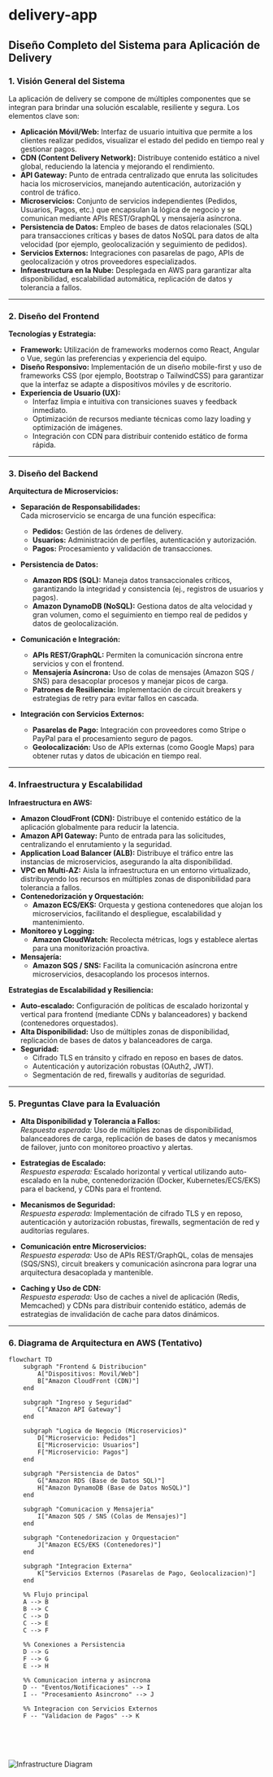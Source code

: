 # delivery-app

## Diseño Completo del Sistema para Aplicación de Delivery

### 1. Visión General del Sistema

La aplicación de delivery se compone de múltiples componentes que se integran para brindar una solución escalable, resiliente y segura. Los elementos clave son:

- **Aplicación Móvil/Web:** Interfaz de usuario intuitiva que permite a los clientes realizar pedidos, visualizar el estado del pedido en tiempo real y gestionar pagos.
- **CDN (Content Delivery Network):** Distribuye contenido estático a nivel global, reduciendo la latencia y mejorando el rendimiento.
- **API Gateway:** Punto de entrada centralizado que enruta las solicitudes hacia los microservicios, manejando autenticación, autorización y control de tráfico.
- **Microservicios:** Conjunto de servicios independientes (Pedidos, Usuarios, Pagos, etc.) que encapsulan la lógica de negocio y se comunican mediante APIs REST/GraphQL y mensajería asíncrona.
- **Persistencia de Datos:** Empleo de bases de datos relacionales (SQL) para transacciones críticas y bases de datos NoSQL para datos de alta velocidad (por ejemplo, geolocalización y seguimiento de pedidos).
- **Servicios Externos:** Integraciones con pasarelas de pago, APIs de geolocalización y otros proveedores especializados.
- **Infraestructura en la Nube:** Desplegada en AWS para garantizar alta disponibilidad, escalabilidad automática, replicación de datos y tolerancia a fallos.

---

### 2. Diseño del Frontend

**Tecnologías y Estrategia:**

- **Framework:** Utilización de frameworks modernos como React, Angular o Vue, según las preferencias y experiencia del equipo.
- **Diseño Responsivo:** Implementación de un diseño mobile-first y uso de frameworks CSS (por ejemplo, Bootstrap o TailwindCSS) para garantizar que la interfaz se adapte a dispositivos móviles y de escritorio.
- **Experiencia de Usuario (UX):**  
  - Interfaz limpia e intuitiva con transiciones suaves y feedback inmediato.
  - Optimización de recursos mediante técnicas como lazy loading y optimización de imágenes.
  - Integración con CDN para distribuir contenido estático de forma rápida.

---

### 3. Diseño del Backend

**Arquitectura de Microservicios:**

- **Separación de Responsabilidades:**  
  Cada microservicio se encarga de una función específica:
  - **Pedidos:** Gestión de las órdenes de delivery.
  - **Usuarios:** Administración de perfiles, autenticación y autorización.
  - **Pagos:** Procesamiento y validación de transacciones.

- **Persistencia de Datos:**
  - **Amazon RDS (SQL):** Maneja datos transaccionales críticos, garantizando la integridad y consistencia (ej., registros de usuarios y pagos).
  - **Amazon DynamoDB (NoSQL):** Gestiona datos de alta velocidad y gran volumen, como el seguimiento en tiempo real de pedidos y datos de geolocalización.

- **Comunicación e Integración:**
  - **APIs REST/GraphQL:** Permiten la comunicación síncrona entre servicios y con el frontend.
  - **Mensajería Asíncrona:** Uso de colas de mensajes (Amazon SQS / SNS) para desacoplar procesos y manejar picos de carga.
  - **Patrones de Resiliencia:** Implementación de circuit breakers y estrategias de retry para evitar fallos en cascada.

- **Integración con Servicios Externos:**
  - **Pasarelas de Pago:** Integración con proveedores como Stripe o PayPal para el procesamiento seguro de pagos.
  - **Geolocalización:** Uso de APIs externas (como Google Maps) para obtener rutas y datos de ubicación en tiempo real.

---

### 4. Infraestructura y Escalabilidad

**Infraestructura en AWS:**

- **Amazon CloudFront (CDN):** Distribuye el contenido estático de la aplicación globalmente para reducir la latencia.
- **Amazon API Gateway:** Punto de entrada para las solicitudes, centralizando el enrutamiento y la seguridad.
- **Application Load Balancer (ALB):** Distribuye el tráfico entre las instancias de microservicios, asegurando la alta disponibilidad.
- **VPC en Multi-AZ:** Aisla la infraestructura en un entorno virtualizado, distribuyendo los recursos en múltiples zonas de disponibilidad para tolerancia a fallos.
- **Contenedorización y Orquestación:**  
  - **Amazon ECS/EKS:** Orquesta y gestiona contenedores que alojan los microservicios, facilitando el despliegue, escalabilidad y mantenimiento.
- **Monitoreo y Logging:**  
  - **Amazon CloudWatch:** Recolecta métricas, logs y establece alertas para una monitorización proactiva.
- **Mensajería:**  
  - **Amazon SQS / SNS:** Facilita la comunicación asíncrona entre microservicios, desacoplando los procesos internos.

**Estrategias de Escalabilidad y Resiliencia:**

- **Auto-escalado:** Configuración de políticas de escalado horizontal y vertical para frontend (mediante CDNs y balanceadores) y backend (contenedores orquestados).
- **Alta Disponibilidad:** Uso de múltiples zonas de disponibilidad, replicación de bases de datos y balanceadores de carga.
- **Seguridad:**  
  - Cifrado TLS en tránsito y cifrado en reposo en bases de datos.
  - Autenticación y autorización robustas (OAuth2, JWT).
  - Segmentación de red, firewalls y auditorías de seguridad.

---

### 5. Preguntas Clave para la Evaluación

- **Alta Disponibilidad y Tolerancia a Fallos:**  
  *Respuesta esperada:* Uso de múltiples zonas de disponibilidad, balanceadores de carga, replicación de bases de datos y mecanismos de failover, junto con monitoreo proactivo y alertas.

- **Estrategias de Escalado:**  
  *Respuesta esperada:* Escalado horizontal y vertical utilizando auto-escalado en la nube, contenedorización (Docker, Kubernetes/ECS/EKS) para el backend, y CDNs para el frontend.

- **Mecanismos de Seguridad:**  
  *Respuesta esperada:* Implementación de cifrado TLS y en reposo, autenticación y autorización robustas, firewalls, segmentación de red y auditorías regulares.

- **Comunicación entre Microservicios:**  
  *Respuesta esperada:* Uso de APIs REST/GraphQL, colas de mensajes (SQS/SNS), circuit breakers y comunicación asíncrona para lograr una arquitectura desacoplada y mantenible.

- **Caching y Uso de CDN:**  
  *Respuesta esperada:* Uso de caches a nivel de aplicación (Redis, Memcached) y CDNs para distribuir contenido estático, además de estrategias de invalidación de cache para datos dinámicos.

---

### 6. Diagrama de Arquitectura en AWS (Tentativo)

```mermaid
flowchart TD
    subgraph "Frontend & Distribucion"
        A["Dispositivos: Movil/Web"]
        B["Amazon CloudFront (CDN)"]
    end

    subgraph "Ingreso y Seguridad"
        C["Amazon API Gateway"]
    end

    subgraph "Logica de Negocio (Microservicios)"
        D["Microservicio: Pedidos"]
        E["Microservicio: Usuarios"]
        F["Microservicio: Pagos"]
    end

    subgraph "Persistencia de Datos"
        G["Amazon RDS (Base de Datos SQL)"]
        H["Amazon DynamoDB (Base de Datos NoSQL)"]
    end

    subgraph "Comunicacion y Mensajeria"
        I["Amazon SQS / SNS (Colas de Mensajes)"]
    end

    subgraph "Contenedorizacion y Orquestacion"
        J["Amazon ECS/EKS (Contenedores)"]
    end

    subgraph "Integracion Externa"
        K["Servicios Externos (Pasarelas de Pago, Geolocalizacion)"]
    end

    %% Flujo principal
    A --> B
    B --> C
    C --> D
    C --> E
    C --> F

    %% Conexiones a Persistencia
    D --> G
    F --> G
    E --> H

    %% Comunicacion interna y asincrona
    D -- "Eventos/Notificaciones" --> I
    I -- "Procesamiento Asincrono" --> J

    %% Integracion con Servicios Externos
    F -- "Validacion de Pagos" --> K
```
<br>
<br>
<br>

![Infrastructure Diagram](Delivery-app.drawio.png)
